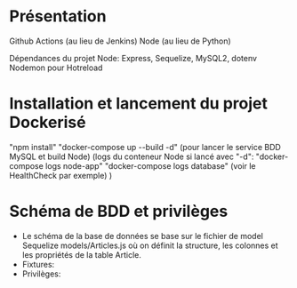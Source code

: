 # Présentation
Github Actions (au lieu de Jenkins)
Node (au lieu de Python)

Dépendances du projet Node:
Express, Sequelize, MySQL2, dotenv
Nodemon pour Hotreload

# Installation et lancement du projet Dockerisé
"npm install"
"docker-compose up --build -d" (pour lancer le service BDD MySQL et build Node)
(logs du conteneur Node si lancé avec "-d": 
    "docker-compose logs node-app"
    "docker-compose logs database" (voir le HealthCheck par exemple)
)


# Schéma de BDD et privilèges
- Le schéma de la base de données se base sur le fichier de model Sequelize models/Articles.js où on définit la structure, les colonnes et les propriétés de la table Article.
- Fixtures: 
- Privilèges: 
